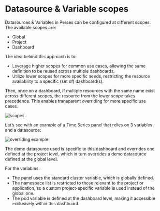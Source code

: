 # Datasource & Variable scopes

Datasources & Variables in Perses can be configured at different scopes. The available scopes are:

- Global
- Project
- Dashboard

The idea behind this approach is to:

- Leverage higher scopes for common use cases, allowing the same definition to be reused across multiple dashboards.
- Utilize lower scopes for more specific needs, restricting the resource availability to a specific (set of) dashboard(s).

Then, once on a dashboard, if multiple resources with the same name exist across different scopes, the resource from the lower scope takes precedence. This enables transparent overriding for more specific use cases.

![scopes](https://github.com/user-attachments/assets/15e9d6cb-e52c-4e66-9c90-de2cba0c8882)

Let’s see with an example of a Time Series panel that relies on 3 variables and a datasource:

![overriding example](https://github.com/user-attachments/assets/8765c092-c484-4417-a301-ed44fd5b9822)

The demo datasource used is specific to this dashboard and overrides one defined at the project level, which in turn overrides a demo datasource defined at the global level.

For the variables:

- The panel uses the standard cluster variable, which is globally defined.
- The namespace list is restricted to those relevant to the project or application, so a custom project-specific variable is used instead of the global one.
- The pod variable is defined at the dashboard level, making it accessible exclusively within this dashboard.

